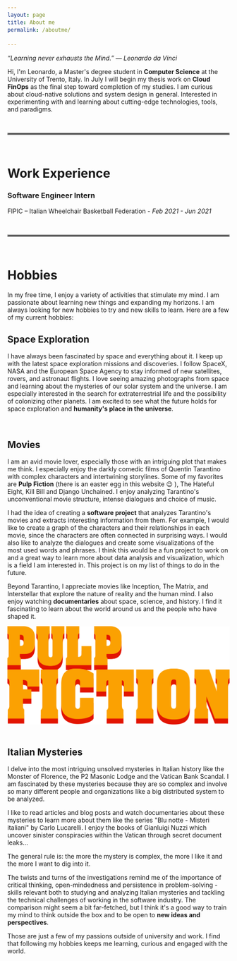 ```yaml
---
layout: page
title: About me
permalink: /aboutme/

---
```

<i>“Learning never exhausts the Mind.” — Leonardo da Vinci</i>

Hi, I'm Leonardo, a Master's degree student in **Computer Science** at the University of Trento, Italy.
In July I will begin my thesis work on **Cloud FinOps** as the final step toward completion of my studies.
I am curious about cloud-native solutions and system design in general. Interested in experimenting with and learning about cutting-edge technologies, tools, and paradigms.

<br>
<hr style="border:2px solid gray"> 
<br>

# Work Experience

### Software Engineer Intern

FIPIC – Italian Wheelchair Basketball Federation - *Feb 2021 - Jun 2021*

<br>
<hr style="border:2px solid gray"> 
<br>

# Hobbies

In my free time, I enjoy a variety of activities that stimulate my mind. I am passionate about learning new things and expanding my horizons. I am always looking for new hobbies to try and new skills to learn. Here are a few of my current hobbies:

## Space Exploration

I have always been fascinated by space and everything about it. I keep up with the latest space exploration missions and discoveries. I follow SpaceX, NASA and the European Space Agency to stay informed of new satellites, rovers, and astronaut flights. I love seeing amazing photographs from space and learning about the mysteries of our solar system and the universe. I am especially interested in the search for extraterrestrial life and the possibility of colonizing other planets. I am excited to see what the future holds for space exploration and **humanity's place in the universe**.

<br>

## Movies

I am an avid movie lover, especially those with an intriguing plot that makes me think. I especially enjoy the darkly comedic films of Quentin Tarantino with complex characters and intertwining storylines. Some of my favorites are **Pulp Fiction** (there is an easter egg in this website 😉 ), The Hateful Eight, Kill Bill and Django Unchained. I enjoy analyzing Tarantino's unconventional movie structure, intense dialogues and choice of music.

I had the idea of creating a **software project** that analyzes Tarantino's movies and extracts interesting information from them. For example, I would like to create a graph of the characters and their relationships in each movie, since the characters are often connected in surprising ways.
I would also like to analyze the dialogues and create some visualizations of the most used words and phrases. I think this would be a fun project to work on and a great way to learn more about data analysis and visualization, which is a field I am interested in.
This project is on my list of things to do in the future.

Beyond Tarantino, I appreciate movies like Inception, The Matrix, and Interstellar that explore the nature of reality and the human mind. I also enjoy watching **documentaries** about space, science, and history. I find it fascinating to learn about the world around us and the people who have shaped it.

<center>
<img src="/assets/img/pulp_fiction_logo.png" alt="Pulp Fiction logo" width=auto height=auto>
</center>

<br>

## Italian Mysteries

I delve into the most intriguing unsolved mysteries in Italian history like the Monster of Florence, the P2 Masonic Lodge and the Vatican Bank Scandal.
I am fascinated by these mysteries because they are so complex and involve so many different people and organizations like a big distributed system to be analyzed.

I like to read articles and blog posts and watch documentaries about these mysteries to learn more about them like the series "Blu notte - Misteri italiani" by Carlo Lucarelli.
I enjoy the books of Gianluigi Nuzzi which uncover sinister conspiracies within the Vatican through secret document leaks...

The general rule is: the more the mystery is complex, the more I like it and the more I want to dig into it.

The twists and turns of the investigations remind me of the importance of critical thinking, open-mindedness and persistence in problem-solving - skills relevant both to studying and analyzing Italian mysteries and tackling the technical challenges of working in the software industry.
The comparison might seem a bit far-fetched, but I think it's a good way to train my mind to think outside the box and to be open to **new ideas and perspectives**.

Those are just a few of my passions outside of university and work. I find that following my hobbies keeps me learning, curious and engaged with the world. 
